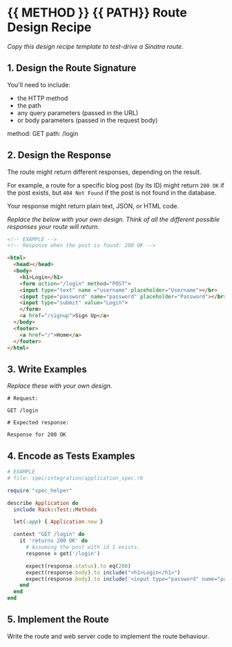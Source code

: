 # {{ METHOD }} {{ PATH}} Route Design Recipe

_Copy this design recipe template to test-drive a Sinatra route._

## 1. Design the Route Signature

You'll need to include:
  * the HTTP method
  * the path
  * any query parameters (passed in the URL)
  * or body parameters (passed in the request body)

  method: GET
  path: /login

## 2. Design the Response

The route might return different responses, depending on the result.

For example, a route for a specific blog post (by its ID) might return `200 OK` if the post exists, but `404 Not Found` if the post is not found in the database.

Your response might return plain text, JSON, or HTML code. 

_Replace the below with your own design. Think of all the different possible responses your route will return._

```html
<!-- EXAMPLE -->
<!-- Response when the post is found: 200 OK -->

<html>
  <head></head>
  <body>
    <h1>Login</h1>
    <form action="/login" method="POST">
    <input type="text" name ="username" placeholder="Username"></br>
    <input type="password" name="password" placeholder="Password"></br>
    <input type="submit" value="Login">
    </form>
    <a href="/signup">Sign Up</a>
  </body>
  <footer>
    <a href="/">Home</a>
  </footer>
</html>
```

## 3. Write Examples

_Replace these with your own design._

```
# Request:

GET /login

# Expected response:

Response for 200 OK
```

## 4. Encode as Tests Examples

```ruby
# EXAMPLE
# file: spec/integration/application_spec.rb

require "spec_helper"

describe Application do
  include Rack::Test::Methods

  let(:app) { Application.new }

  context "GET /login" do
    it 'returns 200 OK' do
      # Assuming the post with id 1 exists.
      response = get('/login')

      expect(response.status).to eq(200)
      expect(response.body).to include("<h1>Login</h1>")
      expect(response.body).to include('<input type="password" name="password" placeholder="Password">')
    end
  end
end
```

## 5. Implement the Route

Write the route and web server code to implement the route behaviour.
